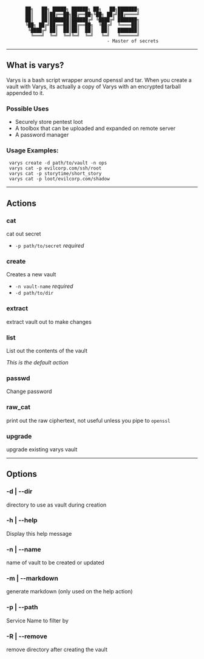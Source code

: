 ```

       ██╗   ██╗ █████╗ ██████╗ ██╗   ██╗███████╗
       ██║   ██║██╔══██╗██╔══██╗╚██╗ ██╔╝██╔════╝
       ██║   ██║███████║██████╔╝ ╚████╔╝ ███████╗
       ╚██╗ ██╔╝██╔══██║██╔══██╗  ╚██╔╝  ╚════██║
        ╚████╔╝ ██║  ██║██║  ██║   ██║   ███████║
         ╚═══╝  ╚═╝  ╚═╝╚═╝  ╚═╝   ╚═╝   ╚══════╝
                                     - Master of secrets
```
-----------------------------------------------------------
## What is varys?

 Varys is a bash script wrapper around openssl and tar.
 When you create a vault with Varys, its actually a copy
 of Varys with an encrypted tarball appended to it.

### Possible Uses

 - Securely store pentest loot
 - A toolbox that can be uploaded and expanded on remote server
 - A password manager

### Usage Examples:
```
 varys create -d path/to/vault -n ops
 varys cat -p evilcorp.com/ssh/root
 varys cat -p storytime/short_story
 varys cat -p loot/evilcorp.com/shadow
```
---------------------------------------------------------
## Actions
### cat
  cat out secret

  - `-p path/to/secret` *required*

### create

  Creates a new vault
  - `-n vault-name` *required*
  - `-d path/to/dir`

### extract

  extract vault out to make changes

### list
   List out the contents of the vault

   *This is the default action*

### passwd

  Change password

### raw_cat

  print out the raw ciphertext, not useful unless you
  pipe to `openssl`

### upgrade

  upgrade existing varys vault

---------------------------------------------------------
## Options
### -d | --dir

  directory to use as vault during creation
### -h | --help

  Display this help message
### -n | --name

  name of vault to be created or updated
### -m | --markdown

  generate markdown (only used on the help action)
### -p | --path

  Service Name to filter by
### -R | --remove

  remove directory after creating the vault

